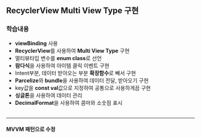 ## RecyclerView Multi View Type 구현
### 학습내용
-  **viewBinding** 사용
-  **RecyclerView**를 사용하여  **Multi View Type** 구현
- 멀티뷰타입 변수를 **enum class**로 선언
- **람다식**을 사용하여 아이템 클릭 이벤트 구현
- Intent부분, 데이터 받아오는 부분 **확장함수**로 빼서 구현
- **Parcelize**와 **bundle**을 사용하여 데이터 전달, 받아오기 구현
- key값을 **const val**값으로 지정하여 공통으로 사용하게끔 구현
- **싱글톤**을 사용하여 데이터 관리
- **DecimalFormat**을 사용하여 콤마와 소숫점 표시 </br></br>

---
#### MVVM 패턴으로 수정
